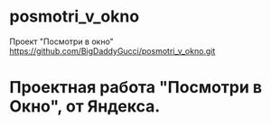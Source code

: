 # posmotri_v_okno
Проект "Посмотри в окно"
https://github.com/BigDaddyGucci/posmotri_v_okno.git

# Проектная работа "Посмотри в Окно", от Яндекса. 